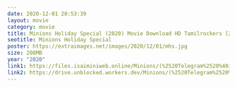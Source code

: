 ```yaml
---
date: 2020-12-01 20:53:39
layout: movie
category: movie
title: Minions Holiday Special (2020) Movie Download HD Tamilrockers [200 MB]
seotitle: Minions Holiday Special
poster: https://extraimages.net/images/2020/12/01/mhs.jpg
size: 200MB
year: "2020"
link1: https://files.isaiminiweb.online/Minions/(%2520Telegram%2520%40isaiminidownload%2520)%2520-%2520Minions%2520Holiday%2520Special%2520(2020)%2520English%2520HDRip%2520-%2520720p%2520-%2520x264%2520-%2520200MB%2520-%2520ESub.mkv?rootId=0AHzkXsroNfDlUk9PVA
link2: https://drive.unblocked.workers.dev/Minions/(%2520Telegram%2520%40isaiminidownload%2520)%2520-%2520Minions%2520Holiday%2520Special%2520(2020)%2520English%2520HDRip%2520-%2520720p%2520-%2520x264%2520-%2520200MB%2520-%2520ESub.mkv?rootId=0AHzkXsroNfDlUk9PVA
---
```

